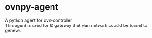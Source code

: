 # ovnpy-agent
A python agent for ovn-controller               
This agent is used for l2 gateway that vlan network ccould be tunnel to geneve.
